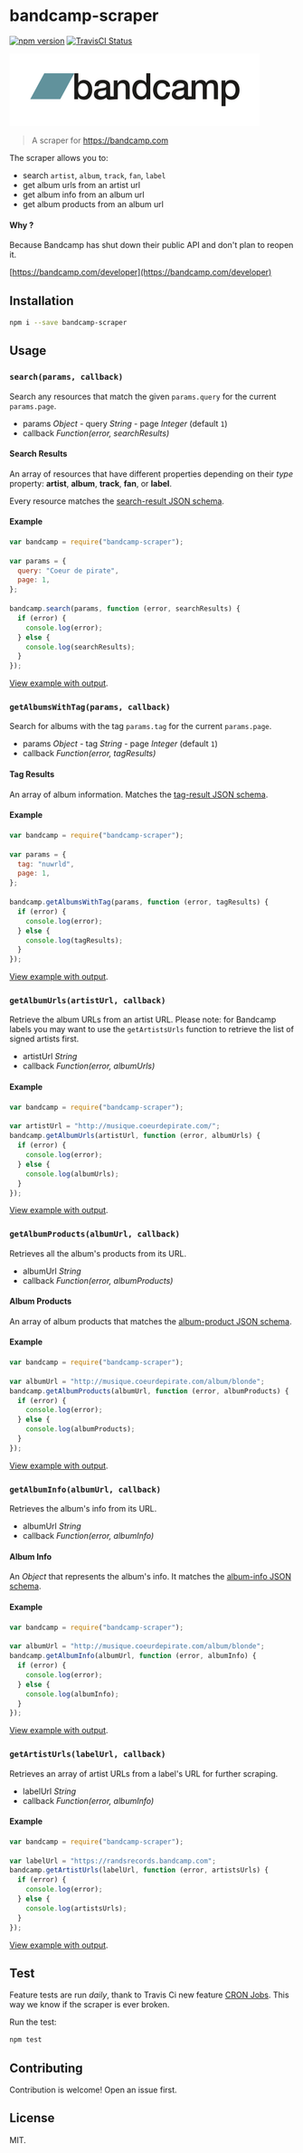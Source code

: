 # bandcamp-scraper

[![npm version](https://badge.fury.io/js/bandcamp-scraper.svg)](https://badge.fury.io/js/bandcamp-scraper)
[![TravisCI Status](https://travis-ci.org/masterT/bandcamp-scraper.svg)](https://travis-ci.org/masterT/bandcamp-scraper)

[![Bandcamp Logo](assets/bandcamp.png)](https://bandcamp.com)

> A scraper for https://bandcamp.com

The scraper allows you to:

- search `artist`, `album`, `track`, `fan`, `label`
- get album urls from an artist url
- get album info from an album url
- get album products from an album url

#### Why ?

Because Bandcamp has shut down their public API and don't plan to reopen it.

[https://bandcamp.com/developer](https://bandcamp.com/developer)

## Installation

```bash
npm i --save bandcamp-scraper
```

## Usage

### `search(params, callback)`

Search any resources that match the given `params.query` for the current `params.page`.

- params _Object_ - query _String_ - page _Integer_ (default `1`)
- callback _Function(error, searchResults)_

#### Search Results

An array of resources that have different properties depending on their _type_ property: **artist**, **album**, **track**, **fan**, or **label**.

Every resource matches the [search-result JSON schema](/schemas/search-result.json).

#### Example

```js
var bandcamp = require("bandcamp-scraper");

var params = {
  query: "Coeur de pirate",
  page: 1,
};

bandcamp.search(params, function (error, searchResults) {
  if (error) {
    console.log(error);
  } else {
    console.log(searchResults);
  }
});
```

[View example with output](examples/search.js).

### `getAlbumsWithTag(params, callback)`

Search for albums with the tag `params.tag` for the current `params.page`.

- params _Object_ - tag _String_ - page _Integer_ (default `1`)
- callback _Function(error, tagResults)_

#### Tag Results

An array of album information. Matches the [tag-result JSON schema](/schemas/tag-result.json).

#### Example

```js
var bandcamp = require("bandcamp-scraper");

var params = {
  tag: "nuwrld",
  page: 1,
};

bandcamp.getAlbumsWithTag(params, function (error, tagResults) {
  if (error) {
    console.log(error);
  } else {
    console.log(tagResults);
  }
});
```

[View example with output](examples/tag.js).

### `getAlbumUrls(artistUrl, callback)`

Retrieve the album URLs from an artist URL.
Please note: for Bandcamp labels you may want to use the `getArtistsUrls` function to retrieve the list of signed artists first.

- artistUrl _String_
- callback _Function(error, albumUrls)_

#### Example

```js
var bandcamp = require("bandcamp-scraper");

var artistUrl = "http://musique.coeurdepirate.com/";
bandcamp.getAlbumUrls(artistUrl, function (error, albumUrls) {
  if (error) {
    console.log(error);
  } else {
    console.log(albumUrls);
  }
});
```

[View example with output](examples/getAlbumUrls.js).

### `getAlbumProducts(albumUrl, callback)`

Retrieves all the album's products from its URL.

- albumUrl _String_
- callback _Function(error, albumProducts)_

#### Album Products

An array of album products that matches the [album-product JSON schema](/schemas/album-product.json).

#### Example

```js
var bandcamp = require("bandcamp-scraper");

var albumUrl = "http://musique.coeurdepirate.com/album/blonde";
bandcamp.getAlbumProducts(albumUrl, function (error, albumProducts) {
  if (error) {
    console.log(error);
  } else {
    console.log(albumProducts);
  }
});
```

[View example with output](examples/getAlbumProducts.js).

### `getAlbumInfo(albumUrl, callback)`

Retrieves the album's info from its URL.

- albumUrl _String_
- callback _Function(error, albumInfo)_

#### Album Info

An _Object_ that represents the album's info. It matches the [album-info JSON schema](/schemas/album-info.json).

#### Example

```js
var bandcamp = require("bandcamp-scraper");

var albumUrl = "http://musique.coeurdepirate.com/album/blonde";
bandcamp.getAlbumInfo(albumUrl, function (error, albumInfo) {
  if (error) {
    console.log(error);
  } else {
    console.log(albumInfo);
  }
});
```

[View example with output](examples/getAlbumInfo.js).

### `getArtistUrls(labelUrl, callback)`

Retrieves an array of artist URLs from a label's URL for further scraping.

- labelUrl _String_
- callback _Function(error, albumInfo)_

#### Example

```js
var bandcamp = require("bandcamp-scraper");

var labelUrl = "https://randsrecords.bandcamp.com";
bandcamp.getArtistUrls(labelUrl, function (error, artistsUrls) {
  if (error) {
    console.log(error);
  } else {
    console.log(artistsUrls);
  }
});
```

[View example with output](examples/getArtistUrls.js).

## Test

Feature tests are run _daily_, thank to Travis Ci new feature [CRON Jobs](https://docs.travis-ci.com/user/cron-jobs/). This way we know if the scraper is ever broken.

Run the test:

```bash
npm test
```

## Contributing

Contribution is welcome! Open an issue first.

## License

MIT.
